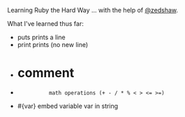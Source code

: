 Learning Ruby the Hard Way
... with the help of [@zedshaw](http://twitter.com/zedshaw).


What I've learned thus far:
- puts		prints a line
- print 	prints (no new line)
- # 			comment
- 				math operations (+ - / * % < > <= >=)
- #{var}	embed variable var in string
